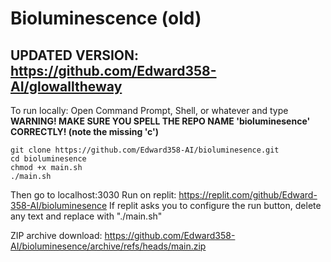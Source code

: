 # Bioluminescence (old)
## UPDATED VERSION: https://github.com/Edward358-AI/glowalltheway

To run locally: Open Command Prompt, Shell, or whatever and type
**WARNING! MAKE SURE YOU SPELL THE REPO NAME 'bioluminesence' CORRECTLY! (note the missing 'c')**
```
git clone https://github.com/Edward358-AI/bioluminesence.git
cd bioluminesence
chmod +x main.sh
./main.sh
```
Then go to localhost:3030
Run on replit:
https://replit.com/github/Edward-358-AI/bioluminesence
If replit asks you to configure the run button, delete any text and replace with "./main.sh"

ZIP archive download:
https://github.com/Edward358-AI/bioluminesence/archive/refs/heads/main.zip
